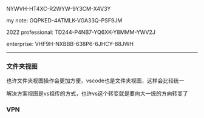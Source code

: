 NYWVH-HT4XC-R2WYW-9Y3CM-X4V3Y

my note: GQPKED-4ATMLK-VGA33Q-PSF9JM

 2022 professional: 
 TD244-P4NB7-YQ6XK-Y8MMM-YWV2J
 
 enterprise: 
 VHF9H-NXBBB-638P6-6JHCY-88JWH 

---

### 文件夹视图

也许文件夹视图操作会更加方便，vscode也是文件夹视图，这样会比较统一

解决方案视图是vs祖传的方式，也许vs这个转变就是要向大一统的方向转变了

### VPN
